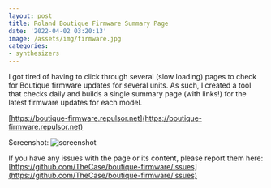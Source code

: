 ```yaml
---
layout: post
title: Roland Boutique Firmware Summary Page
date: '2022-04-02 03:20:13'
image: /assets/img/firmware.jpg
categories:
- synthesizers
---
```


I got tired of having to click through several (slow loading) pages to check for Boutique firmware updates for several units.  As such, I created a tool that checks daily and builds a single summary page (with links!) for the latest firmware updates for each model. 

[https://boutique-firmware.repulsor.net](https://boutique-firmware.repulsor.net)

Screenshot:
![screenshot](https://res.cloudinary.com/thecase/image/upload/q_auto:good/Screen-Shot-2022-04-01-at-9.18.10-PM.png)

If you have any issues with the page or its content, please report them here:  [https://github.com/TheCase/boutique-firmware/issues](https://github.com/TheCase/boutique-firmware/issues)


